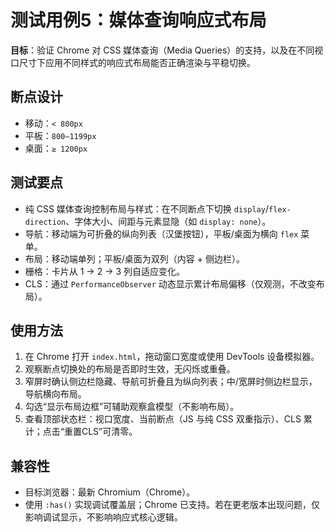 # 测试用例5：媒体查询响应式布局

**目标**：验证 Chrome 对 CSS 媒体查询（Media Queries）的支持，以及在不同视口尺寸下应用不同样式的响应式布局能否正确渲染与平稳切换。

## 断点设计
- 移动：`< 800px`
- 平板：`800–1199px`
- 桌面：`≥ 1200px`

## 测试要点
- 纯 CSS 媒体查询控制布局与样式：在不同断点下切换 `display`/`flex-direction`、字体大小、间距与元素显隐（如 `display: none`）。
- 导航：移动端为可折叠的纵向列表（汉堡按钮），平板/桌面为横向 `flex` 菜单。
- 布局：移动端单列；平板/桌面为双列（内容 + 侧边栏）。
- 栅格：卡片从 1 → 2 → 3 列自适应变化。
- CLS：通过 `PerformanceObserver` 动态显示累计布局偏移（仅观测，不改变布局）。

## 使用方法
1. 在 Chrome 打开 `index.html`，拖动窗口宽度或使用 DevTools 设备模拟器。
2. 观察断点切换处的布局是否即时生效，无闪烁或重叠。
3. 窄屏时确认侧边栏隐藏、导航可折叠且为纵向列表；中/宽屏时侧边栏显示，导航横向布局。
4. 勾选“显示布局边框”可辅助观察盒模型（不影响布局）。
5. 查看顶部状态栏：视口宽度、当前断点（JS 与纯 CSS 双重指示）、CLS 累计；点击“重置CLS”可清零。

## 兼容性
- 目标浏览器：最新 Chromium（Chrome）。
- 使用 `:has()` 实现调试覆盖层；Chrome 已支持。若在更老版本出现问题，仅影响调试显示，不影响响应式核心逻辑。
